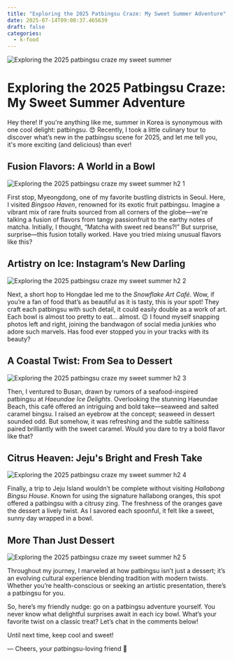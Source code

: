 ```yaml
---
title: "Exploring the 2025 Patbingsu Craze: My Sweet Summer Adventure"
date: 2025-07-14T09:08:37.465639
draft: false
categories:
  - k-food
---
```

![Exploring the 2025 patbingsu craze my sweet summer](/images/exploring-the-2025-patbingsu-craze-my-sweet-summer.webp)

# Exploring the 2025 Patbingsu Craze: My Sweet Summer Adventure

Hey there! If you're anything like me, summer in Korea is synonymous with one cool delight: patbingsu. 😍 Recently, I took a little culinary tour to discover what’s new in the patbingsu scene for 2025, and let me tell you, it's more exciting (and delicious) than ever!

## Fusion Flavors: A World in a Bowl

![Exploring the 2025 patbingsu craze my sweet summer h2 1](/images/exploring-the-2025-patbingsu-craze-my-sweet-summer-h2-1.webp)


First stop, Myeongdong, one of my favorite bustling districts in Seoul. Here, I visited *Bingsoo Haven*, renowned for its exotic fruit patbingsu. Imagine a vibrant mix of rare fruits sourced from all corners of the globe—we're talking a fusion of flavors from tangy passionfruit to the earthy notes of matcha. Initially, I thought, “Matcha with sweet red beans?!” But surprise, surprise—this fusion totally worked. Have you tried mixing unusual flavors like this?

## Artistry on Ice: Instagram’s New Darling

![Exploring the 2025 patbingsu craze my sweet summer h2 2](/images/exploring-the-2025-patbingsu-craze-my-sweet-summer-h2-2.webp)


Next, a short hop to Hongdae led me to the *Snowflake Art Café*. Wow, if you’re a fan of food that’s as beautiful as it is tasty, this is your spot! They craft each patbingsu with such detail, it could easily double as a work of art. Each bowl is almost too pretty to eat… almost. 😉 I found myself snapping photos left and right, joining the bandwagon of social media junkies who adore such marvels. Has food ever stopped you in your tracks with its beauty?

## A Coastal Twist: From Sea to Dessert

![Exploring the 2025 patbingsu craze my sweet summer h2 3](/images/exploring-the-2025-patbingsu-craze-my-sweet-summer-h2-3.webp)


Then, I ventured to Busan, drawn by rumors of a seafood-inspired patbingsu at *Haeundae Ice Delights*. Overlooking the stunning Haeundae Beach, this café offered an intriguing and bold take—seaweed and salted caramel bingsu. I raised an eyebrow at the concept; seaweed in dessert sounded odd. But somehow, it was refreshing and the subtle saltiness paired brilliantly with the sweet caramel. Would you dare to try a bold flavor like that?

## Citrus Heaven: Jeju's Bright and Fresh Take

![Exploring the 2025 patbingsu craze my sweet summer h2 4](/images/exploring-the-2025-patbingsu-craze-my-sweet-summer-h2-4.webp)


Finally, a trip to Jeju Island wouldn’t be complete without visiting *Hallabong Bingsu House*. Known for using the signature hallabong oranges, this spot offered a patbingsu with a citrusy zing. The freshness of the oranges gave the dessert a lively twist. As I savored each spoonful, it felt like a sweet, sunny day wrapped in a bowl.

## More Than Just Dessert

![Exploring the 2025 patbingsu craze my sweet summer h2 5](/images/exploring-the-2025-patbingsu-craze-my-sweet-summer-h2-5.webp)


Throughout my journey, I marveled at how patbingsu isn’t just a dessert; it’s an evolving cultural experience blending tradition with modern twists. Whether you’re health-conscious or seeking an artistic presentation, there’s a patbingsu for you.

So, here’s my friendly nudge: go on a patbingsu adventure yourself. You never know what delightful surprises await in each icy bowl. What’s your favorite twist on a classic treat? Let’s chat in the comments below!

Until next time, keep cool and sweet!

— Cheers, your patbingsu-loving friend 🌟

